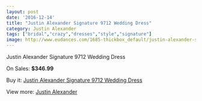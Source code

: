 ```yaml
---
layout: post
date: '2016-12-14'
title: "Justin Alexander Signature 9712 Wedding Dress"
category: Justin Alexander
tags: ["bridal","crazy","dresses","style","signature"]
image: http://www.eudances.com/1685-thickbox_default/justin-alexander-signature-9712-wedding-dress.jpg
---
```

Justin Alexander Signature 9712 Wedding Dress

On Sales: **$346.99**
<a href="https://www.eudances.com/en/justin-alexander/598-justin-alexander-signature-9712-wedding-dress.html"><amp-img layout="responsive" width="600" height="600" src="//www.eudances.com/1685-thickbox_default/justin-alexander-signature-9712-wedding-dress.jpg" alt="Justin Alexander Signature 9712 Wedding Dress 0" /></a>
<a href="https://www.eudances.com/en/justin-alexander/598-justin-alexander-signature-9712-wedding-dress.html"><amp-img layout="responsive" width="600" height="600" src="//www.eudances.com/1686-thickbox_default/justin-alexander-signature-9712-wedding-dress.jpg" alt="Justin Alexander Signature 9712 Wedding Dress 1" /></a>
<a href="https://www.eudances.com/en/justin-alexander/598-justin-alexander-signature-9712-wedding-dress.html"><amp-img layout="responsive" width="600" height="600" src="//www.eudances.com/1687-thickbox_default/justin-alexander-signature-9712-wedding-dress.jpg" alt="Justin Alexander Signature 9712 Wedding Dress 2" /></a>
<a href="https://www.eudances.com/en/justin-alexander/598-justin-alexander-signature-9712-wedding-dress.html"><amp-img layout="responsive" width="600" height="600" src="//www.eudances.com/1688-thickbox_default/justin-alexander-signature-9712-wedding-dress.jpg" alt="Justin Alexander Signature 9712 Wedding Dress 3" /></a>

Buy it: [Justin Alexander Signature 9712 Wedding Dress](https://www.eudances.com/en/justin-alexander/598-justin-alexander-signature-9712-wedding-dress.html "Justin Alexander Signature 9712 Wedding Dress")

View more: [Justin Alexander](https://www.eudances.com/en/7-justin-alexander "Justin Alexander")